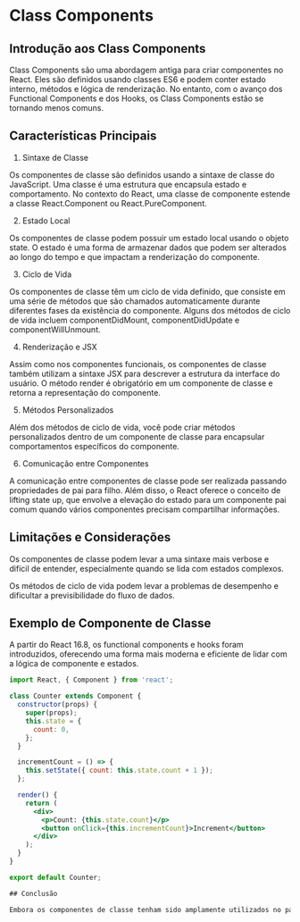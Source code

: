 
# Class Components

## Introdução aos Class Components

Class Components são uma abordagem antiga para criar componentes no React. Eles são definidos usando classes ES6 e podem conter estado interno, métodos e lógica de renderização. No entanto, com o avanço dos Functional Components e dos Hooks, os Class Components estão se tornando menos comuns.

## Características Principais
1. Sintaxe de Classe 

Os componentes de classe são definidos usando a sintaxe de classe do JavaScript. Uma classe é uma estrutura que encapsula estado e comportamento. No contexto do React, uma classe de componente estende a classe React.Component ou React.PureComponent.

2. Estado Local

Os componentes de classe podem possuir um estado local usando o objeto state. O estado é uma forma de armazenar dados que podem ser alterados ao longo do tempo e que impactam a renderização do componente.

3. Ciclo de Vida

Os componentes de classe têm um ciclo de vida definido, que consiste em uma série de métodos que são chamados automaticamente durante diferentes fases da existência do componente. Alguns dos métodos de ciclo de vida incluem componentDidMount, componentDidUpdate e componentWillUnmount.

4. Renderização e JSX

Assim como nos componentes funcionais, os componentes de classe também utilizam a sintaxe JSX para descrever a estrutura da interface do usuário. O método render é obrigatório em um componente de classe e retorna a representação do componente.

5. Métodos Personalizados

Além dos métodos de ciclo de vida, você pode criar métodos personalizados dentro de um componente de classe para encapsular comportamentos específicos do componente.

6. Comunicação entre Componentes

A comunicação entre componentes de classe pode ser realizada passando propriedades de pai para filho. Além disso, o React oferece o conceito de lifting state up, que envolve a elevação do estado para um componente pai comum quando vários componentes precisam compartilhar informações.

## Limitações e Considerações

Os componentes de classe podem levar a uma sintaxe mais verbose e difícil de entender, especialmente quando se lida com estados complexos.


Os métodos de ciclo de vida podem levar a problemas de desempenho e dificultar a previsibilidade do fluxo de dados.

## Exemplo de Componente de Classe

A partir do React 16.8, os functional components e hooks foram introduzidos, oferecendo uma forma mais moderna e eficiente de lidar com a lógica de componente e estados.

``` jsx
import React, { Component } from 'react';

class Counter extends Component {
  constructor(props) {
    super(props);
    this.state = {
      count: 0,
    };
  }

  incrementCount = () => {
    this.setState({ count: this.state.count + 1 });
  };

  render() {
    return (
      <div>
        <p>Count: {this.state.count}</p>
        <button onClick={this.incrementCount}>Increment</button>
      </div>
    );
  }
}

export default Counter;

## Conclusão

Embora os componentes de classe tenham sido amplamente utilizados no passado, a abordagem mais moderna do React envolve o uso de functional components e hooks. No entanto, entender componentes de classe ainda é relevante para compreender o histórico do React e lidar com código legado.